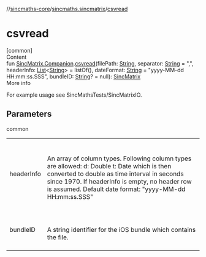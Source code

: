 //[sincmaths-core](../../index.md)/[sincmaths.sincmatrix](index.md)/[csvread](csvread.md)



# csvread  
[common]  
Content  
fun [SincMatrix.Companion](../sincmaths/-sinc-matrix/-companion/index.md).[csvread](csvread.md)(filePath: [String](https://kotlinlang.org/api/latest/jvm/stdlib/kotlin/-string/index.html), separator: [String](https://kotlinlang.org/api/latest/jvm/stdlib/kotlin/-string/index.html) = ",", headerInfo: [List](https://kotlinlang.org/api/latest/jvm/stdlib/kotlin.collections/-list/index.html)<[String](https://kotlinlang.org/api/latest/jvm/stdlib/kotlin/-string/index.html)> = listOf(), dateFormat: [String](https://kotlinlang.org/api/latest/jvm/stdlib/kotlin/-string/index.html) = "yyyy-MM-dd HH:mm:ss.SSS", bundleID: [String](https://kotlinlang.org/api/latest/jvm/stdlib/kotlin/-string/index.html)? = null): [SincMatrix](../sincmaths/-sinc-matrix/index.md)  
More info  


For example usage see SincMathsTests/SincMatrixIO.



## Parameters  
  
common  
  
| | |
|---|---|
| <a name="sincmaths.sincmatrix//csvread/sincmaths.SincMatrix.Companion#kotlin.String#kotlin.String#kotlin.collections.List[kotlin.String]#kotlin.String#kotlin.String?/PointingToDeclaration/"></a>headerInfo| <a name="sincmaths.sincmatrix//csvread/sincmaths.SincMatrix.Companion#kotlin.String#kotlin.String#kotlin.collections.List[kotlin.String]#kotlin.String#kotlin.String?/PointingToDeclaration/"></a><br><br>An array of column types. Following column types are allowed: d: Double t: Date which is then converted to double as time interval in seconds since 1970. If headerInfo is empty, no header row is assumed. Default date format: "yyyy-MM-dd HH:mm:ss.SSS"<br><br>|
| <a name="sincmaths.sincmatrix//csvread/sincmaths.SincMatrix.Companion#kotlin.String#kotlin.String#kotlin.collections.List[kotlin.String]#kotlin.String#kotlin.String?/PointingToDeclaration/"></a>bundleID| <a name="sincmaths.sincmatrix//csvread/sincmaths.SincMatrix.Companion#kotlin.String#kotlin.String#kotlin.collections.List[kotlin.String]#kotlin.String#kotlin.String?/PointingToDeclaration/"></a><br><br>A string identifier for the iOS bundle which contains the file.<br><br>|
  
  



